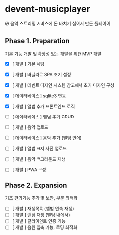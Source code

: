 # devent-musicplayer
💿 음악 스트리밍 서비스에 돈 바치기 싫어서 만든 플레이어


## Phase 1. Preparation

기본 기능 개발 및 확장성 있는 개발을 위한 MVP 개발

* [x] [ 개발 ] 기본 세팅
* [x] [ 개발 ] 바닐라로 SPA 초기 설정
* [x] [ 개발 ] 데벤트 디자인 시스템 참고해서 초기 디자인 구성
* [x] [ 데이터베이스 ] sqlite3 연동
* [x] [ 개발 ] 앨범 추가 프론트엔드 로직
* [ ] [ 데이터베이스 ] 앨범 추가 CRUD
* [ ] [ 개발 ] 음악 업로드
* [ ] [ 데이터베이스 ] 음악 추가 (앨범 안에)
* [ ] [ 개발 ] 앨범 표지 사진 업로드
* [ ] [ 개발 ] 음악 백그라운드 재생
* [ ] [ 개발 ] PWA 구성


## Phase 2. Expansion

기초 편의기능 추가 및 보안, 부분 최적화

* [ ] [ 개발 ] 재생목록 (앨범 연속 재생)
* [ ] [ 개발 ] 랜덤 재생 (앨범 내에서)
* [ ] [ 개발 ] 클라이언트 인증 기능
* [ ] [ 개발 ] 음원 압축 기능, 로딩 최적화
